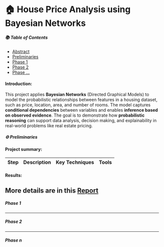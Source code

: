 # 🏠 House Price Analysis using Bayesian Networks
##### 📚 Table of Contents
- [Abstract](#abstract)
- [Preliminaries](#preliminaries)
- [Phase 1](#phase-1)
- [Phase 2](#phase-2)
- [Phase ...](#phase-n)
#### Introduction:
This project applies **Bayesian Networks** (Directed Graphical Models) to model the probabilistic relationships between features in a housing dataset, such as price, location, area, and number of rooms. The model captures **conditional dependencies** between variables and enables **inference based on observed evidence**. The goal is to demonstrate how **probabilistic reasoning** can support data analysis, decision making, and explainability in real-world problems like real estate pricing.
##### ⚙️ Preliminaries
#### Project summary:
|Step| Description | Key Techniques | Tools|
|---|---|---|---|

#### Results: 

More details are in this [Report](https://github.com/taitran0102/Life-Expectancy/blob/main/report_latex/Report.pdf)
---
##### Phase 1

---
##### Phase 2
---
##### Phase n
